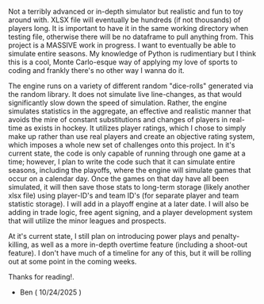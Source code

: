 Not a terribly advanced or in-depth simulator but realistic and fun to toy around with.
XLSX file will eventually be hundreds (if not thousands) of players long. It is important to have it in the same working directory when testing file, otherwise
there will be no dataframe to pull anything from.
This project is a MASSIVE work in progress. I want to eventually be able to simulate entire seasons.
My knowledge of Python is rudimentiary but I think this is a cool, Monte Carlo-esque way of
applying my love of sports to coding and frankly there's no other way I wanna do it.

The engine runs on a variety of different random "dice-rolls" generated via the random library.
It does not simulate live line-changes, as that would significantly slow down the speed of simulation.
Rather, the engine simulates statistics in the aggregate, an effective and realistic manner that
avoids the mire of constant substitutions and changes of players in real-time as exists in hockey.
It utilizes player ratings, which I chose to simply make up rather than use real players and
create an objective rating system, which imposes a whole new set of challenges onto this project.
In it's current state, the code is only capable of running through one game at a time; however,
I plan to write the code such that it can simulate entire seasons, including the playoffs,
where the engine will simulate games that occur on a calendar day. Once the games on that day
have all been simulated, it will then save those stats to long-term storage (likely another xlsx
file) using player-ID's and team ID's (for separate player and team statistic storage). I will
add in a playoff engine at a later date. I will also be adding in trade logic, free agent signing,
and a player development system that will utilize the minor leagues and prospects.

At it's current state, I still plan on introducing power plays and penalty-killing, as well as
a more in-depth overtime feature (including a shoot-out feature). I don't have much of a timeline
for any of this, but it will be rolling out at some point in the coming weeks.


Thanks for reading!. 
- Ben ( 10/24/2025 )
